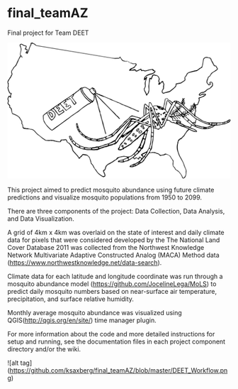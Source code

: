 # final_teamAZ
Final project for Team DEET

![alt tag](https://github.com/ksaxberg/final_teamAZ/blob/master/DEET_Logo.png)

This project aimed to predict mosquito abundance using future climate predictions and visualize mosquito 
populations from 1950 to 2099.

There are three components of the project: Data Collection, Data Analysis, and Data Visualization. 

A grid of 4km x 4km was overlaid on the state of interest and daily climate data for pixels that were considered developed by the The National Land Cover Database 2011 was collected from the Northwest Knowledge Network Multivariate Adaptive Constructed Analog (MACA) Method data (https://www.northwestknowledge.net/data-search).

Climate data for each latitude and longitude coordinate was run through a mosquito abundance model (https://github.com/JocelineLega/MoLS) to predict daily mosquito numbers based on near-surface air temperature, precipitation, and surface relative humidity.

Monthly average mosquito abundance was visualized using QGIS(http://qgis.org/en/site/) time manager plugin.

For more information about the code and more detailed instructions for setup and running, see the documentation files in each project component directory and/or the wiki.

![alt tag] (https://github.com/ksaxberg/final_teamAZ/blob/master/DEET_Workflow.png)

